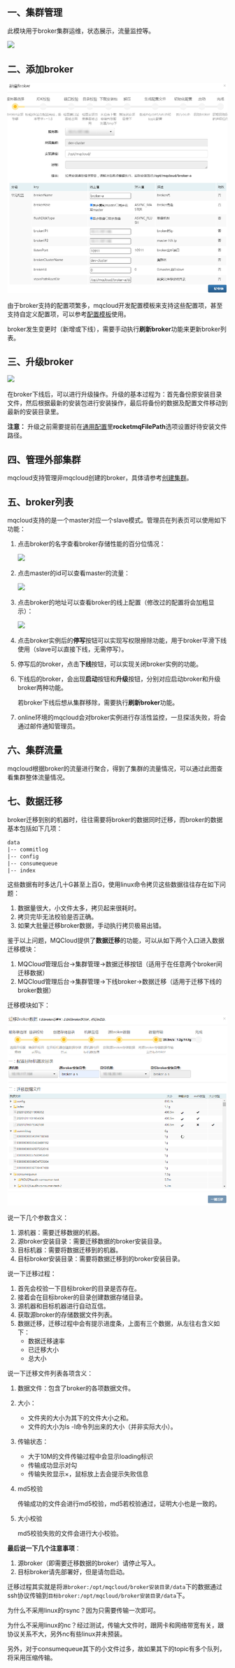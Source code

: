 ## 一、<span id="clusterList">集群管理</span>

此模块用于broker集群运维，状态展示，流量监控等。

![](img/cluster.png)

## 二、<span id="addbroker">添加broker</span>

![](img/add_master.png)

由于broker支持的配置项繁多，mqcloud开发配置模板来支持这些配置项，甚至支持自定义配置项，可以参考[配置模板](./brokerConfig)使用。

broker发生变更时（新增或下线），需要手动执行**刷新broker**功能来更新broker列表。

## 三、<span id="upgradebroker">升级broker</span>

![](img/upgradeBroker.png)

在broker下线后，可以进行升级操作。升级的基本过程为：首先备份原安装目录文件，然后根据最新的安装包进行安装操作，最后将备份的数据及配置文件移动到最新的安装目录里。

**注意：** 升级之前需要提前在[通用配置](./commonConfig)里**rocketmqFilePath**选项设置好待安装文件路径。

## 四、<span id="ext">管理外部集群</span>

mqcloud支持管理非mqcloud创建的broker，具体请参考[创建集群](https://github.com/sohutv/mqcloud/wiki/%E5%88%9B%E5%BB%BA%E9%9B%86%E7%BE%A4)。

## 五、<span id="brokerList">broker列表</span>

mqcloud支持的是一个master对应一个slave模式。管理员在列表页可以使用如下功能：

1. 点击broker的名字查看broker存储性能的百分位情况：

   ![](img/brokerPerf.png)

2. 点击master的id可以查看master的流量：

   ![](img/brokerTraffic.png)

3. 点击broker的地址可以查看broker的线上配置（修改过的配置将会加粗显示）：

   ![](img/brokerOnlineConfig.png)

4. 点击broker实例后的**停写**按钮可以实现写权限擦除功能，用于broker平滑下线使用（slave可以直接下线，无需停写）。

5. 停写后的broker，点击**下线**按钮，可以实现关闭broker实例的功能。

6. 下线后的broker，会出现**启动**按钮和**升级**按钮，分别对应启动broker和升级broker两种功能。

   若broker下线后想从集群移除，需要执行**刷新broker**功能。

7. online环境的mqcloud会对broker实例进行存活性监控，一旦探活失败，将会通过邮件通知管理员。

## 六、<span id="clusterTraffic">集群流量</span>

mqcloud根据broker的流量进行聚合，得到了集群的流量情况，可以通过此图查看集群整体流量情况。

## 七、<span id="migrate">数据迁移</span>

broker迁移到别的机器时，往往需要将broker的数据同时迁移，而broker的数据基本包括如下几项：

```
data
|-- commitlog
|-- config
|-- consumequeue
|-- index
```

这些数据有时多达几十G甚至上百G，使用linux命令拷贝这些数据往往存在如下问题：

1. 数据量很大，小文件太多，拷贝起来很耗时。
2. 拷贝完毕无法校验是否正确。
3. 如果大批量迁移broker数据，手动执行拷贝极易出错。

鉴于以上问题，MQCloud提供了**数据迁移**的功能，可以从如下两个入口进入数据迁移模块：

1. MQCloud管理后台->集群管理->数据迁移按钮（适用于在任意两个broker间迁移数据）
2. MQCloud管理后台->集群管理->下线broker->数据迁移（适用于迁移下线的broker数据）

迁移模块如下：

![](img/migrate.png)

说一下几个参数含义：

1. 源机器：需要迁移数据的机器。
2. 源broker安装目录：需要迁移数据的broker安装目录。
3. 目标机器：需要将数据迁移到的机器。
4. 目标broker安装目录：需要将数据迁移到的broker安装目录。

说一下迁移过程：

1. 首先会校验一下目标broker的目录是否存在。
2. 接着会在目标broker的目录创建数据存储目录。
3. 源机器和目标机器进行自动互信。
4. 获取源broker的存储数据文件列表。
5. 数据迁移，迁移过程中会有提示进度条，上面有三个数据，从左往右含义如下：
   * 数据迁移速率
   * 已迁移大小
   * 总大小

说一下迁移文件列表各项含义：

1. 数据文件：包含了broker的各项数据文件。

2. 大小：

   * 文件夹的大小为其下的文件大小之和。
   * 文件的大小为ls -l命令列出来的大小（并非实际大小）。

3. 传输状态：

   * 大于10M的文件传输过程中会显示loading标识
   * 传输成功显示对勾
   * 传输失败显示×，鼠标放上去会提示失败信息

4. md5校验

   传输成功的文件会进行md5校验，md5若校验通过，证明大小也是一致的。

5. 大小校验

   md5校验失败的文件会进行大小校验。

**最后说一下几个注意事项**：

1. 源broker（即需要迁移数据的broker）请停止写入。
2. 目标broker请先部署好，但是请勿启动。

迁移过程其实就是将`源broker:/opt/mqcloud/broker安装目录/data`下的数据通过ssh协议传输到`目标broker:/opt/mqcloud/broker安装目录/data`下。

为什么不采用linux的rsync？因为只需要传输一次即可。

为什么不采用linux的nc？经过测试，传输大文件时，跟网卡和网络带宽有关，跟协议关系不大，另外nc有些linux并未预装。

另外，对于consumequeue其下的小文件过多，故如果其下的topic有多个队列，将采用压缩传输。